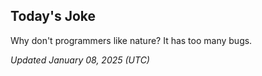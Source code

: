## Today's Joke
Why don't programmers like nature? It has too many bugs.

*Updated January 08, 2025 (UTC)*
